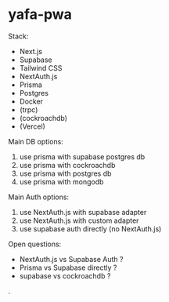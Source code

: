 # yafa-pwa

Stack:

-   Next.js
-   Supabase
-   Tailwind CSS
-   NextAuth.js
-   Prisma
-   Postgres
-   Docker
-   (trpc)
-   (cockroachdb)
-   (Vercel)

Main DB options:

1. use prisma with supabase postgres db
2. use prisma with cockroachdb
3. use prisma with postgres db
4. use prisma with mongodb

Main Auth options:

1. use NextAuth.js with supabase adapter
2. use NextAuth.js with custom adapter
3. use supabase auth directly (no NextAuth.js)

Open questions:

-   NextAuth.js vs Supabase Auth ?
-   Prisma vs Supabase directly ?
-   supabase vs cockroachdb ?

.
